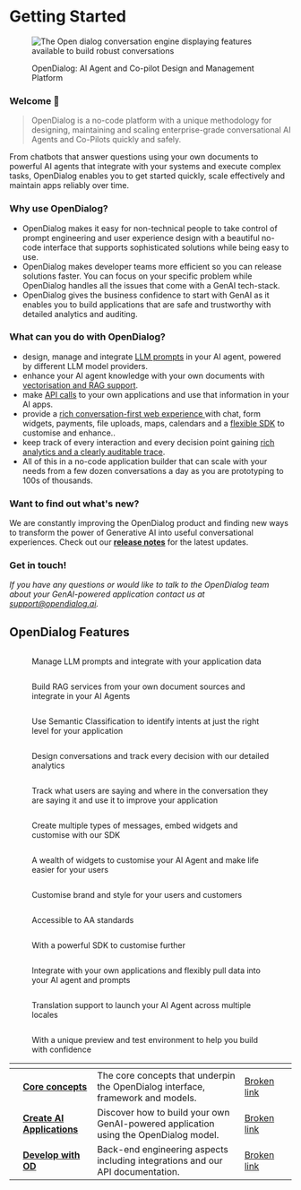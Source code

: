 # Getting Started

<figure><img src=".gitbook/assets/1270x760 - Image (20).png" alt="The Open dialog conversation engine displaying features available to build robust conversations"><figcaption><p>OpenDialog: AI Agent and Co-pilot Design and Management Platform</p></figcaption></figure>

### Welcome 👋

> OpenDialog is a no-code platform with a unique methodology for designing, maintaining and scaling enterprise-grade conversational AI Agents and Co-Pilots quickly and safely.

From chatbots that answer questions using your own documents to powerful AI agents that integrate with your systems and execute complex tasks, OpenDialog enables you to get started quickly, scale effectively and maintain apps reliably over time.&#x20;

### Why use OpenDialog?

* OpenDialog makes it easy for non-technical people to take control of prompt engineering and user experience design with a beautiful no-code interface that supports sophisticated solutions while being easy to use.
* OpenDialog makes developer teams more efficient so you can release solutions faster. You can focus on your specific problem while OpenDialog handles all the issues that come with a GenAI tech-stack.&#x20;
* OpenDialog gives the business confidence to start with GenAI as it enables you to build applications that are safe and trustworthy with detailed analytics and auditing.

### What can you do with OpenDialog?

* design, manage and integrate [LLM prompts](opendialog-platform/interpreters-and-natural-language-understanding/llm-actions/) in your AI agent, powered by different LLM model providers.
* enhance your AI agent knowledge with your own documents with [vectorisation and RAG support](opendialog-platform/interpreters-and-natural-language-understanding/#semantic-search-and-rag).
* make [API calls](designing-conversations/actions/actions-from-library/) to your own applications and use that information in your AI apps.
* provide a [rich conversation-first web experience ](opendialog-platform/conversation-designer/message-design/message-types/)with chat, form widgets, payments, file uploads, maps, calendars and a [flexible SDK](developing-with-opendialog/webchat/sdk/) to customise and enhance..
* keep track of every interaction and every decision point gaining [rich analytics and a clearly auditable trace](monitoring-your-application.md).
* All of this in a no-code application builder that can scale with your needs from a few dozen conversations a day as you are prototyping to 100s of thousands.

### Want to find out what's new?

We are constantly improving the OpenDialog product and finding new ways to transform the power of Generative AI into useful conversational experiences.  Check out our [**release notes**](release-notes/release-notes.md) for the latest updates.

### Get in touch!

_If you have any questions or would like to talk to the OpenDialog team about your GenAI-powered application contact us at support@opendialog.ai._

## OpenDialog Features

<figure><img src=".gitbook/assets/1270x760 - Image (22).png" alt=""><figcaption><p>Manage LLM prompts and integrate with your application data</p></figcaption></figure>

<figure><img src=".gitbook/assets/1270x760 - Image (23).png" alt=""><figcaption><p>Build RAG services from your own document sources and integrate in your AI Agents</p></figcaption></figure>

<figure><img src=".gitbook/assets/1270x760 - Image (24).png" alt=""><figcaption><p>Use Semantic Classification to identify intents at just the right level for your application</p></figcaption></figure>

<figure><img src=".gitbook/assets/1270x760 - Image (26).png" alt=""><figcaption><p>Design conversations and track every decision with our detailed analytics </p></figcaption></figure>

<figure><img src=".gitbook/assets/1270x760 - Image (27).png" alt=""><figcaption><p>Track what users are saying and where in the conversation they are saying it and use it to improve your application</p></figcaption></figure>

<figure><img src=".gitbook/assets/1270x760 - Image (21).png" alt=""><figcaption><p>Create multiple types of messages, embed widgets and customise with our SDK</p></figcaption></figure>

<figure><img src=".gitbook/assets/1270x760 - Image (30).png" alt=""><figcaption><p>A wealth of widgets to customise your AI Agent and make life easier for your users</p></figcaption></figure>

<figure><img src=".gitbook/assets/1270x760 - Image (31).png" alt=""><figcaption><p>Customise brand and style for your users and customers</p></figcaption></figure>

<figure><img src=".gitbook/assets/1270x760 - Image (32).png" alt=""><figcaption><p>Accessible to AA standards</p></figcaption></figure>

<figure><img src=".gitbook/assets/1270x760 - Image (34).png" alt=""><figcaption><p>With a powerful SDK to customise further </p></figcaption></figure>

<figure><img src=".gitbook/assets/1270x760 - Image (28).png" alt=""><figcaption><p>Integrate with your own applications and flexibly pull data into your AI agent and prompts</p></figcaption></figure>

<figure><img src=".gitbook/assets/1270x760 - Image (29).png" alt=""><figcaption><p>Translation support to launch your AI Agent across multiple locales</p></figcaption></figure>

<figure><img src=".gitbook/assets/1270x760 - Image (33).png" alt=""><figcaption><p>With a unique preview and test environment to help you build with confidence </p></figcaption></figure>

<table data-view="cards"><thead><tr><th></th><th></th><th></th><th data-hidden data-card-target data-type="content-ref"></th><th data-hidden data-card-cover data-type="files"></th></tr></thead><tbody><tr><td></td><td><a href="broken-reference"><strong>Core concepts</strong></a></td><td>The core concepts that underpin the OpenDialog  interface, framework and models.</td><td><a href="broken-reference">Broken link</a></td><td></td></tr><tr><td></td><td><a href="broken-reference"><strong>Create</strong> <strong>AI Applications</strong></a></td><td>Discover how to build your own GenAI-powered application using the OpenDialog model.</td><td><a href="broken-reference">Broken link</a></td><td></td></tr><tr><td></td><td><a href="broken-reference"><strong>Develop with OD</strong></a></td><td>Back-end engineering aspects including integrations and our API documentation.</td><td><a href="broken-reference">Broken link</a></td><td></td></tr></tbody></table>

###
